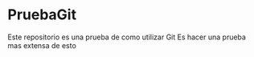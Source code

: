# PruebaGit
Este repositorio es una prueba de como utilizar Git 
Es hacer una prueba mas extensa de esto 
